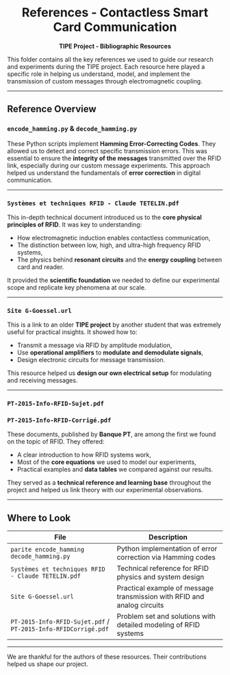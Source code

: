 <h1 align="center"> References - Contactless Smart Card Communication</h1>

<p align="center">
  <strong>TIPE Project - Bibliographic Resources</strong>  
</p>

This folder contains all the key references we used to guide our research and experiments during the TIPE project. Each resource here played a specific role in helping us understand, model, and implement the transmission of custom messages through electromagnetic coupling.

---

##  Reference Overview

### `encode_hamming.py` & `decode_hamming.py`

These Python scripts implement **Hamming Error-Correcting Codes**. They allowed us to detect and correct specific transmission errors. This was essential to ensure the **integrity of the messages** transmitted over the RFID link, especially during our custom message experiments. This approach helped us understand the fundamentals of **error correction** in digital communication.

---

### `Systèmes et techniques RFID - Claude TETELIN.pdf`

This in-depth technical document introduced us to the **core physical principles of RFID**. It was key to understanding:
- How electromagnetic induction enables contactless communication,
- The distinction between low, high, and ultra-high frequency RFID systems,
- The physics behind **resonant circuits** and the **energy coupling** between card and reader.

It provided the **scientific foundation** we needed to define our experimental scope and replicate key phenomena at our scale.

---

### `Site G-Goessel.url`

This is a link to an older **TIPE project** by another student that was extremely useful for practical insights. It showed how to:
- Transmit a message via RFID by amplitude modulation,
- Use **operational amplifiers** to **modulate and demodulate signals**,
- Design electronic circuits for message transmission.

This resource helped us **design our own electrical setup** for modulating and receiving messages.

---

### `PT-2015-Info-RFID-Sujet.pdf`  
### `PT-2015-Info-RFID-Corrigé.pdf`

These documents, published by **Banque PT**, are among the first we found on the topic of RFID. They offered:
- A clear introduction to how RFID systems work,
- Most of the **core equations** we used to model our experiments,
- Practical examples and **data tables** we compared against our results.

They served as a **technical reference and learning base** throughout the project and helped us link theory with our experimental observations.

---

## Where to Look

| File | Description |
|------|-------------|
| `parite encode_hamming decode_hamming.py` | Python implementation of error correction via Hamming codes |
| `Systèmes et techniques RFID - Claude TETELIN.pdf` | Technical reference for RFID physics and system design |
| `Site G-Goessel.url` | Practical example of message transmission with RFID and analog circuits |
| `PT-2015-Info-RFID-Sujet.pdf` / `PT-2015-Info-RFIDCorrigé.pdf` | Problem set and solutions with detailed modeling of RFID systems |

---

We are thankful for the authors of these resources. Their contributions helped us shape our project.

